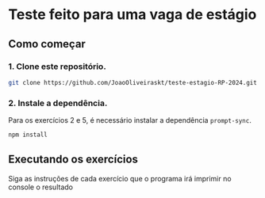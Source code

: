 # Teste feito para uma vaga de estágio

## Como começar

### 1. Clone este repositório.
```bash
git clone https://github.com/JoaoOliveiraskt/teste-estagio-RP-2024.git
```

### 2. Instale a dependência.

Para os exercícios 2 e 5, é necessário instalar a dependência `prompt-sync`.
```bash
npm install
```

## Executando os exercícios

Siga as instruções de cada exercício que o programa irá imprimir no console o resultado
